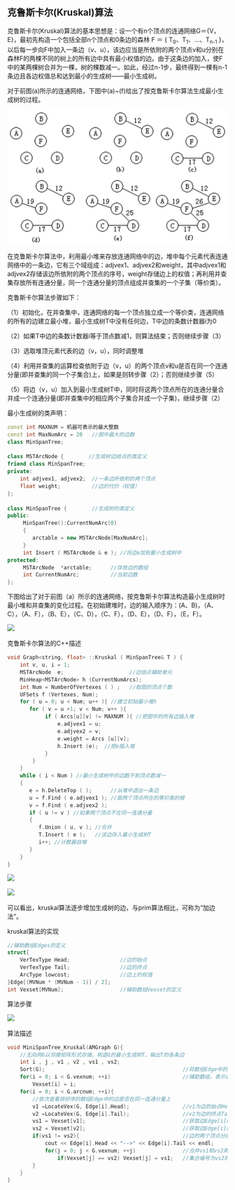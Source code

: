 ## 克鲁斯卡尔(Kruskal)算法

克鲁斯卡尔(Kruskal)算法的基本思想是：设一个有n个顶点的连通网络G＝{V，E}，最初先构造一个包括全部n个顶点和0条边的森林 F ＝ { T<sub>0</sub>、T<sub>1</sub>、…、T<sub>n-1</sub> }，以后每一步向F中加入一条边（v、u），该边应当是所依附的两个顶点v和u分别在森林F的两棵不同的树上的所有边中具有最小权值的边。由于这条边的加入，使F中的某两棵树合并为一棵，树的棵数减一。如此，经过n-1步，最终得到一棵有n-1条边且各边权值总和达到最小的生成树——最小生成树。

对于前图(a)所示的连通网络，下图中(a)~(f)给出了按克鲁斯卡尔算法生成最小生成树的过程。 

![](img/最小生成树2.png)

在克鲁斯卡尔算法中，利用最小堆来存放连通网络中的边，堆中每个元素代表连通网络中的一条边，它有三个域组成：adjvex1、adjvex2和weight，其中adjvex1和adjvex2存储该边所依附的两个顶点的序号，weight存储边上的权值；再利用并查集存放所有连通分量，同一个连通分量的顶点组成并查集的一个子集（等价类）。

克鲁斯卡尔算法步骤如下：

（1）初始化，在并查集中，连通网络的每一个顶点独立成一个等价类，连通网络的所有的边建立最小堆，最小生成树T中没有任何边，T中边的条数计数器i为0

（2）如果T中边的条数计数器i等于顶点数减1，则算法结束；否则继续步骤（3）

（3）选取堆顶元素代表的边（v，u），同时调整堆

（4）利用并查集的运算检查依附于边（v，u）的两个顶点v和u是否在同一个连通分量(即并查集的同一个子集合)上，如果是则转步骤（2）；否则继续步骤（5）

（5）将边（v，u）加入到最小生成树T中，同时将这两个顶点所在的连通分量合并成一个连通分量(即并查集中的相应两个子集合并成一个子集)，继续步骤（2）

最小生成树的类声明：

```c++
const int MAXNUM = 机器可表示的最大整数
const int MaxNumArc = 20   //图中最大的边数
class MinSpanTree;

class MSTArcNode {        //生成树边结点的类定义
friend class MinSpanTree;
private:
    int adjvex1, adjvex2;  //一条边所依附的两个顶点
    float weight;          //边的代价（权值）
};

class MinSpanTree {        //生成树的类定义
public:
     MinSpanTree():CurrentNumArc(0)
     { 
       	arctable = new MSTArcNode[MaxNumArc]; 
     }
     int Insert ( MSTArcNode & e ); //将边e加到最小生成树中
protected:
     MSTArcNode  *arctable;      //存放边的数组
     int CurrentNumArc;          //当前边数
};
```

下图给出了对于前图（a）所示的连通网络，按克鲁斯卡尔算法构造最小生成树时最小堆和并查集的变化过程。在初始建堆时，边的输入顺序为：(A、B)，（A、C），（A、F），（B、E），（C、D），（C、F），（D、E），（D、F），（E，F）。 

![](img/kruskal.png)

克鲁斯卡尔算法的C++描述

```c++
void Graph<string, float> ::Kruskal ( MinSpanTree& T ) {
    int v, u, i = 1;
    MSTArcNode  e;                     //边结点辅助单元
    MinHeap<MSTArcNode> h (CurrentNumArcs); 
    int Num = NumberOfVertexes ( ) ;   //取图的顶点个数
    UFSets f (Vertexes, Num);         
    for ( u = 0; u < Num; u++ ){ //建立初始最小堆h
       for ( v = u +1; v < Num; v++ ){
            if ( Arcs[u][v] != MAXNUM ){ //把图中的所有边插入堆 
              	e.adjvex1 = u;  
              	e.adjvex2 = v;    
              	e.weight = Arcs [u][v]; 
              	h.Insert (e);  //把e插入堆      
            }
        }
    }
	while ( i < Num ) //最小生成树中的边数不到顶点数减一
    {    
	   e = h.DeleteTop ( );      //从堆中退出一条边
	   u = f.Find ( e.adjvex1 ); //取两个顶点所在的等价类的根
	   v = f.Find ( e.adjvex2 );
	   if ( u != v ) //如果两个顶点不在同一连通分量
       {       
	      f.Union ( u, v ); //合并
	      T.Insert ( e );   //该边存入最小生成树T
	      i++; //计数器自增
	   }
	}
}
```
![](img/kruskal2.png)

![](img/kruskal3.png)

可以看出，kruskal算法逐步增加生成树的边，与prim算法相比，可称为“加边法”。

kruskal算法的实现

```c
//辅助数组Edges的定义
struct{
	VerTexType Head;				//边的始点
	VerTexType Tail;				//边的终点
	ArcType lowcost;				//边上的权值
}Edge[(MVNum * (MVNum - 1)) / 2];
int Vexset[MVNum];					//辅助数组Vexset的定义
```

算法步骤

![](img/kruskal4.png)

算法描述

```c
void MiniSpanTree_Kruskal(AMGraph G){ 
    //无向网G以邻接矩阵形式存储，构造G的最小生成树T，输出T的各条边     
    int i , j , v1 , v2 , vs1 , vs2;
	Sort(G);                 							//将数组Edge中的元素按权值从小到大排序 
	for(i = 0; i < G.vexnum; ++i)     					//辅助数组，表示各顶点自成一个连通分量 
        Vexset[i] = i;
    for(i = 0; i < G.arcnum; ++i){      
		//依次查看排好序的数组Edge中的边是否在同一连通分量上     
		v1 =LocateVex(G, Edge[i].Head);     			//v1为边的始点Head的下标 
		v2 =LocateVex(G, Edge[i].Tail);     			//v2为边的终点Tail的下标 
		vs1 = Vexset[v1];       						//获取边Edge[i]的始点所在的连通分量vs1 
		vs2 = Vexset[v2];       						//获取边Edge[i]的终点所在的连通分量vs2 
		if(vs1 != vs2){         						//边的两个顶点分属不同的连通分量 
			cout << Edge[i].Head << "-->" << Edge[i].Tail << endl;		//输出此边 
			for(j = 0; j < G.vexnum; ++j)      			//合并vs1和vs2两个分量，即两个集合统一编号 
				if(Vexset[j] == vs2) Vexset[j] = vs1;	//集合编号为vs2的都改为vs1 
		}
    }
}
```

